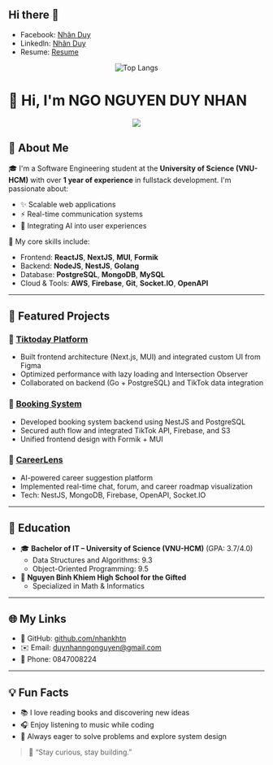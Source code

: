## Hi there 👋

<!--
**nhankhtn/nhankhtn** is a ✨ _special_ ✨ repository because its `README.md` (this file) appears on your GitHub profile.

Here are some ideas to get you started:

- 🔭 I’m currently working on ...
- 🌱 I’m currently learning ...
- 👯 I’m looking to collaborate on ...
- 🤔 I’m looking for help with ...
- 💬 Ask me about ...
- 📫 How to reach me: ...
- 😄 Pronouns: ...
- ⚡ Fun fact: ...
-->
- Facebook: [Nhân Duy](https://www.facebook.com/loi.tai.toi.2)
- Linkedln: [Nhân Duy](www.linkedin.com/in/duy-nhan-ngo-nguyen-22278230b)
- Resume: [Resume](https://github.com/nhankhtn/nhankhtn/blob/main/Resume.pdf)
  
<div align="center">
  <img src="https://github-readme-stats.vercel.app/api/top-langs/?username=nhankhtn&layout=compact" alt="Top Langs">
</div>

# 👋 Hi, I'm NGO NGUYEN DUY NHAN

<p align="center">
  <img src="https://readme-typing-svg.herokuapp.com?font=Fira+Code&pause=1000&color=00C3FF&center=true&vCenter=true&width=435&lines=Fresher+Fullstack+Developer;System+Design+Enthusiast;Love+Realtime+Apps+%26+AI" />
</p>

## 🚀 About Me

🎓 I'm a Software Engineering student at the **University of Science (VNU-HCM)** with over **1 year of experience** in fullstack development. I'm passionate about:
- ✨ Scalable web applications
- ⚡ Real-time communication systems
- 🤖 Integrating AI into user experiences

🔧 My core skills include:
- Frontend: **ReactJS**, **NextJS**, **MUI**, **Formik**
- Backend: **NodeJS**, **NestJS**, **Golang**
- Database: **PostgreSQL**, **MongoDB**, **MySQL**
- Cloud & Tools: **AWS**, **Firebase**, **Git**, **Socket.IO**, **OpenAPI**

---

## 🧠 Featured Projects

### 🔹 [Tiktoday Platform](https://tiktoday.vn)
- Built frontend architecture (Next.js, MUI) and integrated custom UI from Figma
- Optimized performance with lazy loading and Intersection Observer
- Collaborated on backend (Go + PostgreSQL) and TikTok data integration

### 🔹 [Booking System](https://booking.tiktoday.vn)
- Developed booking system backend using NestJS and PostgreSQL
- Secured auth flow and integrated TikTok API, Firebase, and S3
- Unified frontend design with Formik + MUI

### 🔹 [CareerLens](https://career-lens-zenithx.vercel.app)
- AI-powered career suggestion platform
- Implemented real-time chat, forum, and career roadmap visualization
- Tech: NestJS, MongoDB, Firebase, OpenAPI, Socket.IO

---

## 📘 Education

- 🎓 **Bachelor of IT – University of Science (VNU-HCM)** (GPA: 3.7/4.0)
  - Data Structures and Algorithms: 9.3
  - Object-Oriented Programming: 9.5
- 🎒 **Nguyen Binh Khiem High School for the Gifted**
  - Specialized in Math & Informatics

---

## 🌐 My Links

- 🔗 GitHub: [github.com/nhankhtn](https://github.com/nhankhtn)
- ✉️ Email: duynhanngonguyen@gmail.com
- 📱 Phone: 0847008224

---

## 💡 Fun Facts

- 📚 I love reading books and discovering new ideas
- 🎧 Enjoy listening to music while coding
- 🧠 Always eager to solve problems and explore system design

> 🚀 “Stay curious, stay building.”
